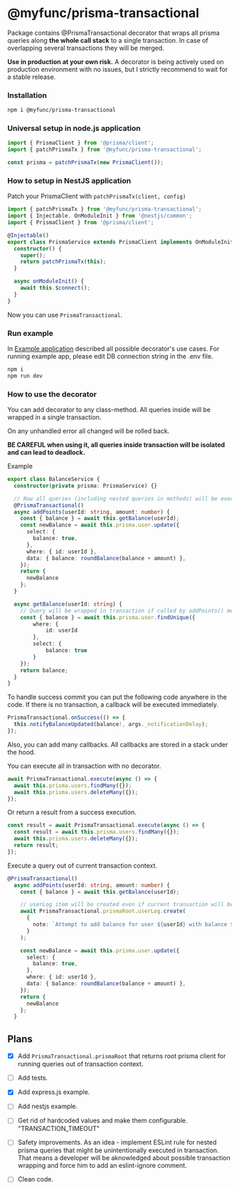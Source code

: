 # @myfunc/prisma-transactional

Package contains @PrismaTransactional decorator that wraps all prisma queries along **the whole call stack** to a single transaction. In case of overlapping several transactions they will be merged.

**Use in production at your own risk.**
A decorator is being actively used on production environment with no issues, but I strictly recommend to wait for a stable release. 

### Installation
```bash
npm i @myfunc/prisma-transactional
```

### Universal setup in node.js application

```typescript
import { PrismaClient } from '@prisma/client';
import { patchPrismaTx } from '@myfunc/prisma-transactional';

const prisma = patchPrismaTx(new PrismaClient());
```

### How to setup in NestJS application

Patch your PrismaClient with `patchPrismaTx(client, config)`
```typescript
import { patchPrismaTx } from '@myfunc/prisma-transactional';
import { Injectable, OnModuleInit } from '@nestjs/common';
import { PrismaClient } from '@prisma/client';

@Injectable()
export class PrismaService extends PrismaClient implements OnModuleInit {
  constructor() {
    super();
    return patchPrismaTx(this);
  }

  async onModuleInit() {
    await this.$connect();
  }
}
```
Now you can use `PrismaTransactional`.

### Run example
In [Example application](./examples/express/index.ts) described all possible decorator's use cases.
For running example app, please edit DB connection string in the .env file.

```bash
npm i
npm run dev
```

### How to use the decorator

You can add decorator to any class-method. All queries inside will be wrapped in a single transaction.

On any unhandled error all changed will be rolled back.

**BE CAREFUL when using it, all queries inside transaction will be isolated and can lead to deadlock.**

Example

```typescript
export class BalanceService { 
  constructor(private prisma: PrismaService) {}

  // Now all queries (including nested queries in methods) will be executed in transaction
  @PrismaTransactional() 
  async addPoints(userId: string, amount: number) {
    const { balance } = await this.getBalance(userId);
    const newBalance = await this.prisma.user.update({
      select: {
        balance: true,
      },
      where: { id: userId },
      data: { balance: roundBalance(balance + amount) },
    });
    return {
      newBalance
    };
  }

  async getBalance(userId: string) {
    // Query will be wrapped in transaction if called by addPoints() method.
    const { balance } = await this.prisma.user.findUnique({
        where: {
            id: userId
        },
        select: {
            balance: true
        }
    });
    return balance;
  }
}
```

To handle success commit you can put the following code anywhere in the code. If there is no transaction, a callback will be executed immediately.

```typescript
PrismaTransactional.onSuccess(() => {
  this.notifyBalanceUpdated(balance!, args._notificationDelay);
});
```

Also, you can add many callbacks. All callbacks are stored in a stack under the hood.

You can execute all in transaction with no decorator.
```typescript
await PrismaTransactional.execute(async () => {
  await this.prisma.users.findMany({});
  await this.prisma.users.deleteMany({});
});
```
Or return a result from a success execution.
```typescript
const result = await PrismaTransactional.execute(async () => {
  const result = await this.prisma.users.findMany({});
  await this.prisma.users.deleteMany({});
  return result;
});
```

Execute a query out of current transaction context.
```typescript
@PrismaTransactional() 
  async addPoints(userId: string, amount: number) {
    const { balance } = await this.getBalance(userId);

    // userLog item will be created even if current transaction will be rolled back.
    await PrismaTransactional.prismaRoot.userLog.create(
      { 
        note: `Attempt to add balance for user ${userId} with balance ${balance}`
      }
    );

    const newBalance = await this.prisma.user.update({
      select: {
        balance: true,
      },
      where: { id: userId },
      data: { balance: roundBalance(balance + amount) },
    });
    return {
      newBalance
    };
  }
```

## Plans

- [x] Add `PrismaTransactional.prismaRoot` that returns root prisma client for running queries out of transaction context.
- [ ] Add tests.
- [x] Add express.js example.
- [ ] Add nestjs example.
- [ ] Get rid of hardcoded values and make them configurable. "TRANSACTION_TIMEOUT"
- [ ] Safety improvements. As an idea - implement ESLint rule for nested prisma queries that might be unintentionally executed in transaction. That means a developer will be aknowledged about possible transaction wrapping and force him to add an eslint-ignore comment.
- [ ] Clean code.

